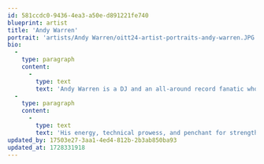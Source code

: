 ```yaml
---
id: 581ccdc0-9436-4ea3-a50e-d891221fe740
blueprint: artist
title: 'Andy Warren'
portrait: 'artists/Andy Warren/oitt24-artist-portraits-andy-warren.JPG'
bio:
  -
    type: paragraph
    content:
      -
        type: text
        text: 'A​ndy Warren is a DJ and an all-around record fanatic who has helped elevate the underground dance music scene in Portland, Oregon by sharing music and throwing consistent, quality events for over a decade. Through his party collective, ‘Believe You Me’ that he’s run alongside partner Robert Ginkgo, Warren has built a bridge for international artists touring the West Coast. His energy and reverence for the history and culture of DJing has not only helped make Portland a tour stop, but also ushered in blissful day parties and cozy afterhour gatherings, curated to exploring body music beyond its contemporary realms. To that end, Warren is a selector who is not afraid to take risks when he steps up into the booth, channeling layered emotions and varied rhythms with new and old flavors of house, techno, ambient, electro and eclectic music.'
  -
    type: paragraph
    content:
      -
        type: text
        text: 'His energy, technical prowess, and penchant for strengthening community has lead him to play throughout the United States as well as Latin America & Europe. Andy Warren carries the spirit of the underground wherever he touches down, always bringing a multifarious selection of music for his late night (or early morning) musical journeys, exposing the mind and body to rhythms and rarities for heads and dancers alike. In the spring of 2024, a decade of efforts culminated with Andy & a team of like minded (crazy?) believers in the cause, opening a brick & mortar dance club - Process PDX. A rugged, yet cozy home for the Portland underground community.'
updated_by: 17503e27-3aa1-4ed4-812b-2b3ab850ba93
updated_at: 1728331918
---
```

